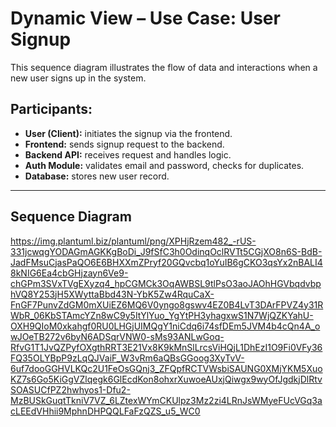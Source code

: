# Dynamic View – Use Case: User Signup

This sequence diagram illustrates the flow of data and interactions when a new user signs up in the system.

## Participants:
- **User (Client):** initiates the signup via the frontend.
- **Frontend:** sends signup request to the backend.
- **Backend API:** receives request and handles logic.
- **Auth Module:** validates email and password, checks for duplicates.
- **Database:** stores new user record.

---

## Sequence Diagram
https://img.plantuml.biz/plantuml/png/XPHjRzem482_-rUS-331jcwqgYODAGmAGKKgBoDi_J9fSfC3h0OdinqOclRVTt5CGjXO8n6S-BdB-JadFMsuCjasPaQO6E6BHXXmZPryf20GQvcbq1oYuIB6gCKO3qsYx2nBALI48kNIG6Ea4cbGHjzayn6Ve9-chGPm3SVxTVgEXyzq4_hpCGMCk3OqAWBSL9tlPsO3aoJAOhHGVbqdvbphVQ8Y253jH5XWyttaBbd43N-YbK5Zw4RquCaX-FnGF7PunvZdGM0mXUiEZ6MQ6V0yngo8gswv4EZ0B4LvT3DArFPVZ4y31RWbR_06KbSTAmcYZn8wC9y5ItYlYuo_YgYtPH3yhagxwS1N7WjQZKYahU-OXH9QIoM0xkahgf0RU0LHGjUIMQgY1niCdq6i74sfDEm5JVM4b4cQn4A_owJOeTB272v6byN6ADSqrVNW0-sMs93ANLwGoq-RfvG1T1JvQZPyfOXgthRRT3E21Vx8K9kMnSlLrcsViHQjL1DhEzI1O9Fi0VFy36FQ35OLYBpP9zLqQJVaiF_W3vRm6aQBsGGoog3XyTvV-6uf7dooGGHVLKQc2U1FeOsGQnj3_ZFQpfRCTVWsbiSAUNG0XMjYKM5XuoKZ7s6Go5KiGgVZlqegk6GlEcdKon8ohxrXuwoeAUxjQiwgx9wyOfJgdkjDlRtvSOASUCfPZ2hwhyos1-Dfu2-MzBUSkGuqtTkniV7VZ_6LZtexWYmCKUlpz3Mz2zi4LRnJsWMyeFUcVGq3acLEEdVHhii9MphnDHPQQLFaFzQZS_u5_WC0

